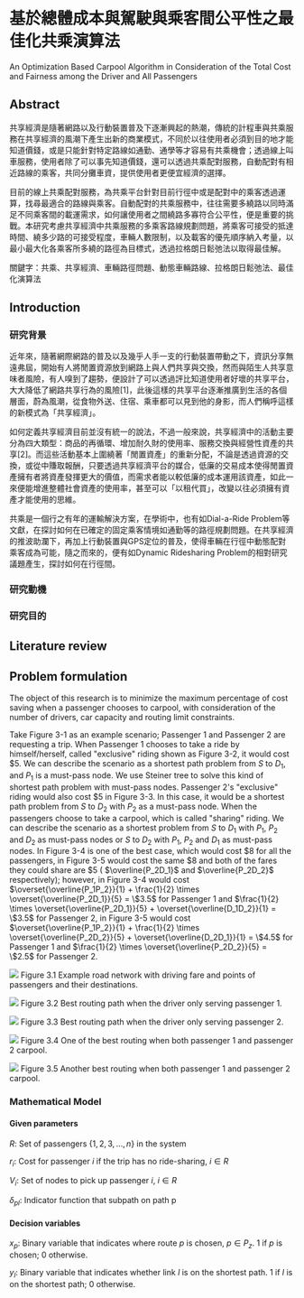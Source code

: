 # 基於總體成本與駕駛與乘客間公平性之最佳化共乘演算法

An Optimization Based Carpool Algorithm in Consideration of the Total Cost and Fairness among the Driver and All Passengers

## Abstract

共享經濟是隨著網路以及行動裝置普及下逐漸興起的熱潮，傳統的計程車與共乘服務在共享經濟的風潮下產生出新的商業模式，不同於以往使用者必須到目的地才能知道價錢，或是只能針對特定路線如通勤、通學等才容易有共乘機會；透過線上叫車服務，使用者除了可以事先知道價錢，還可以透過共乘配對服務，自動配對有相近路線的乘客，共同分攤車資，提供使用者更便宜經濟的選擇。

目前的線上共乘配對服務，為共乘平台針對目前行徑中或是配對中的乘客透過運算，找尋最適合的路線與乘客。自動配對的共乘服務中，往往需要多繞路以同時滿足不同乘客間的載運需求，如何讓使用者之間繞路多寡符合公平性，便是重要的挑戰。本研究考慮共享經濟中共乘服務的多乘客路線規劃問題，將乘客可接受的抵達時間、繞多少路的可接受程度，車輛人數限制，以及載客的優先順序納入考量，以最小最大化各乘客所多繞的路徑為目標式，透過拉格朗日鬆弛法以取得最佳解。

關鍵字：共乘、共享經濟、車輛路徑問題、動態車輛路線、拉格朗日鬆弛法、最佳化演算法

## Introduction

### 研究背景

近年來，隨著網際網路的普及以及幾乎人手一支的行動裝置帶動之下，資訊分享無遠弗屆，開始有人將閒置資源放到網路上與人們共享與交換，然而與陌生人共享意味者風險，有人嗅到了趨勢，便設計了可以透過評比知道使用者好壞的共享平台，大大降低了網路共享行為的風險[1]，此後這樣的共享平台逐漸推廣到生活的各個層面，蔚為風潮，從食物外送、住宿、乘車都可以見到他的身影，而人們稱呼這樣的新模式為「共享經濟」。

如何定義共享經濟目前並沒有統一的說法，不過一般來說，共享經濟中的活動主要分為四大類型：商品的再循環、增加耐久財的使用率、服務交換與經營性資產的共享[2]。而這些活動基本上圍繞著「閒置資產」的重新分配，不論是透過資源的交換，或從中賺取報酬，只要透過共享經濟平台的媒合，低廉的交易成本使得閒置資產擁有者將資產發揮更大的價值，而需求者能以較低廉的成本運用該資產，如此一來便能增進整體社會資產的使用率，甚至可以「以租代買」，改變以往必須擁有資產才能使用的思維。

共乘是一個行之有年的運輸解決方案，在學術中，也有如Dial-a-Ride Problem等文獻，在探討如何在已確定的固定乘客情境如通勤等的路徑規劃問題。在共享經濟的推波助瀾下，再加上行動裝置與GPS定位的普及，使得車輛在行徑中動態配對乘客成為可能，隨之而來的，便有如Dynamic Ridesharing Problem的相對研究議題產生，探討如何在行徑間。

### 研究動機

### 研究目的

## Literature review

## Problem formulation

The object of this research is to minimize the maximum percentage of cost saving when a passenger chooses to carpool, with consideration of the number of drivers, car capacity and routing limit constraints.

Take Figure 3-1 as an example scenario; Passenger 1 and Passenger 2 are requesting a trip. When Passenger 1 chooses to take a ride by himself/herself, called "exclusive" riding shown as Figure 3-2, it would cost $5. We can describe the scenario as a shortest path problem from $S$ to $D_1$, and $P_1$ is a must-pass node. We use Steiner tree to solve this kind of shortest path problem with must-pass nodes. Passenger 2's "exclusive" riding would also cost $5 in Figure 3-3. In this case, it would be a shortest path problem from $S$ to $D_2$ with $P_2$ as a must-pass node. When the passengers choose to take a carpool, which is called "sharing" riding. We can describe the scenario as a shortest problem from $S$ to $D_1$ with $P_1$, $P_2$ and $D_2$ as must-pass nodes or $S$ to $D_2$ with $P_1$, $P_2$ and $D_1$ as must-pass nodes. In Figure 3-4 is one of the best case, which would cost $8 for all the passengers, in Figure 3-5 would cost the same $8 and both of the fares they could share are $5 ( $\overline{P_2D_1}$ and $\overline{P_2D_2}$ respectively); however, in Figure 3-4 would cost $\overset{\overline{P_1P_2}}{1} + \frac{1}{2} \times \overset{\overline{P_2D_1}}{5} = \$3.5$ for Passenger 1 and $\frac{1}{2} \times \overset{\overline{P_2D_1}}{5} + \overset{\overline{D_1D_2}}{1} = \$3.5$ for Passenger 2, in Figure 3-5 would cost $\overset{\overline{P_1P_2}}{1} + \frac{1}{2} \times \overset{\overline{P_2D_2}}{5} + \overset{\overline{D_2D_1}}{1} = \$4.5$ for Passenger 1 and $\frac{1}{2} \times \overset{\overline{P_2D_2}}{5} = \$2.5$ for Passenger 2.

![](./figures/mapV2.jpg)
Figure 3.1 Example road network with driving fare and points of passengers and their destinations.

![](figures/mapV2_1.jpg)
Figure 3.2 Best routing path when the driver only serving passenger 1.

![](figures/mapV2_4.jpg)
Figure 3.3 Best routing path when the driver only serving passenger 2.

![](figures/mapV2_2.jpg)
Figure 3.4 One of the best routing when both passenger 1 and passenger 2 carpool.

![](figures/mapV2_3.jpg)
Figure 3.5 Another best routing when both passenger 1 and passenger 2 carpool.

### Mathematical Model

#### Given parameters

$R$: Set of passengers $\{1, 2, 3, …, n\}$ in the system

$r_i$: Cost for passenger $i$ if the trip has no ride-sharing, $i \in R$

$V_i$: Set of nodes to pick up passenger $i$, $i \in R$

$\delta_{pl}$: Indicator function that subpath on path p

#### Decision variables

$x_p$: Binary variable that indicates where route $p$ is chosen, $p \in P_z$. 1 if $p$ is chosen; 0 otherwise.

$y_l$: Binary variable that indicates whether link $l$ is on the shortest path. 1 if $l$ is on the shortest path; 0 otherwise.